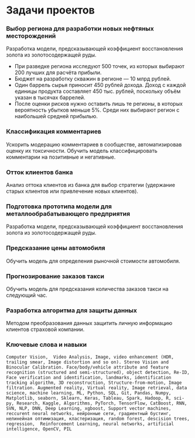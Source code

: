 
# Задачи проектов

### Выбор региона для разработки новых нефтяных месторождений

Разработка модели, предсказывающей коэффициент восстановления золота из золотосодержащей руды.

* При разведке региона исследуют 500 точек, из которых выбирают 200 лучших для расчёта прибыли.
* Бюджет на разработку скважин в регионе — 10 млрд рублей.
* Один баррель сырья приносит 450 рублей дохода. Доход с каждой единицы продукта составляет 450 тыс. рублей, поскольку объём указан в тысячах баррелей.
* После оценки рисков нужно оставить лишь те регионы, в которых вероятность убытков меньше 5%. Среди них выбирают регион с наибольшей средней прибылью.

### Классификация комментариев

Ускорить модерацию комментариев в сообществе, автоматизировав оценку их токсичности.
Обучить модель классифицировать комментарии на позитивные и негативные.

### Отток клиентов банка

Анализ оттока клиентов из банка для выбор стратегии (удержание старых клиентов или привлечение новых клиентов).

### Подготовка прототипа модели для металлообрабатывающего предприятия

Разработка модели, предсказывающей коэффициент восстановления золота из золотосодержащей руды.

### Предсказание цены автомобиля

Обучить модель для определения рыночной стоимости автомобиля.

### Прогнозирование заказов такси

Обучить модель для предсказания количества заказов такси на следующий час.

### Разработка алгоритма для защиты данных

Методом преобразования данных защитить личную информацию клиентов страховой компании. 

### Ключевые слова и навыки

`Computer Vision,  Video Analysis, Image, video enhancement (HDR, trailing smear, Image distortion and so on). Stereo Vision and Binocular Calibration. Face/body/vehicle attribute and feature recognition (structured and semi-structured), object detection, Re-ID, Face verification and identification, landmarks, identification tracking algorithm, 3D reconstruction, Structure-from-motion, Image filtration. Augmented reality, Virtual reality, Image retrieval, data science, machine learning, ML, Python, SQL, Git, Pandas, Numpy, Matplotlib, seaborn, Sklearn, Keras, Tableau, Spark, Hadoop, R, sci-py, Research, Kaggle, Algorithms, PyTorch, TensorFlow, CatBoost, RNN, SVN, NLP, DNN, Deep Learning, xgboost, Support vector machines, reccurent neural networks, нейронные сети, градиентный бустинг, нелинейная оптимизация, кластеризация, random forest, descision trees,  regression,  Reinforcement Learning, neural networks, artificial intelligence, OpenCV, PIL`

